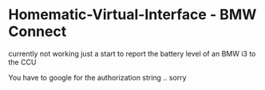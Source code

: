 # Homematic-Virtual-Interface  - BMW Connect

currently not working just a start to report the battery level of an BMW i3 to the CCU

You have to google for the authorization string .. sorry
